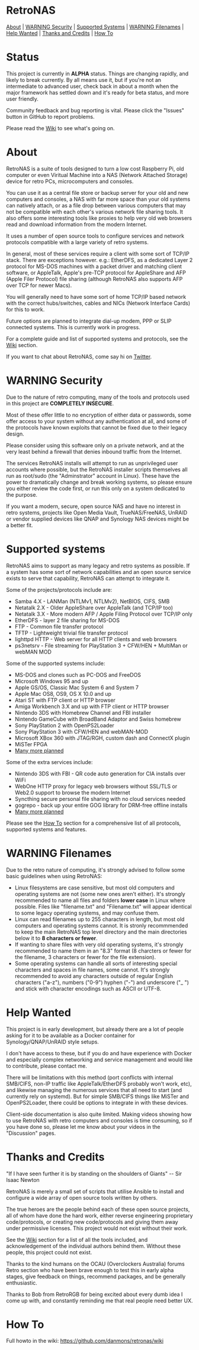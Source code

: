 # RetroNAS

[About](#About) | [WARNING Security](#WARNING-Security) | [Supported Systems](#Supported-Systems) | [WARNING Filenames](#WARNING-Filenames) | [Help Wanted](#Help-Wanted) | [Thanks and Credits](#Thanks-and-Credits) | [How To](#How-To) 

# Status

This project is currently in **ALPHA** status.  Things are changing rapidly, and likely to break currently.  By all means use it, but if you're not an intermediate to advanced user, check back in about a month when the major framework has settled down and it's ready for beta status, and more user friendly.

Community feedback and bug reporting is vital. Please click the "Issues" button in GitHub to report problems. 

Please read the [Wiki](https://github.com/danmons/retronas/wiki) to see what's going on.

# About

RetroNAS is a suite of tools designed to turn a low cost Raspberry Pi, old computer or even Viritual Machine into a NAS (Network Attached Storage) device for retro PCs, microcomputers and consoles.

You can use it as a central file store or backup server for your old and new computers and consoles, a NAS with far more space than your old systems can natively attach, or as a file drop between various computers that may not be compatible with each other's various network file sharing tools. It also offers some interesting tools like proxies to help very old web browsers read and download information from the modern Internet. 

It uses a number of open source tools to configure services and network protocols compatible with a large variety of retro systems.

In general, most of these services require a client with some sort of TCP/IP stack. There are exceptions however. e.g.: EtherDFS, as a dedicated Layer 2 protocol for MS-DOS machines with a packet driver and matching client software, or AppleTalk, Apple's pre-TCP protocol for AppleShare and AFP (Apple Filer Protocol) file sharing (although RetroNAS also supports AFP over TCP for newer Macs). 

You will generally need to have some sort of home TCP/IP based network with the correct hubs/switches, cables and NICs (Network Interface Cards) for this to work. 

Future options are planned to integrate dial-up modem, PPP or SLIP connected systems.  This is currently work in progress.

For a complete guide and list of supported systems and protocols, see the [Wiki](https://github.com/danmons/retronas/wiki) section.

If you want to chat about RetroNAS, come say hi on [Twitter](https://twitter.com/_daemons).

# WARNING Security

Due to the nature of retro computing, many of the tools and protocols used in this project are **COMPLETELY INSECURE**.

Most of these offer little to no encryption of either data or passwords, some offer access to your system without any authentication at all, and some of the protocols have known exploits that cannot be fixed due to their legacy design.

Please consider using this software only on a private network, and at the very least behind a firewall that denies inbound traffic from the Internet.

The services RetroNAS installs will attempt to run as unprivileged user accounts where possible, but the RetroNAS installer scripts themselves all run as root/sudo (the "Adminstrator" account in Linux). These have the power to dramatically change and break working systems, so please ensure you either review the code first, or run this only on a system dedicated to the purpose.

If you want a modern, secure, open source NAS and have no interest in retro systems, projects like Open Media Vault, TrueNAS/FreeNAS, UnRAID or vendor supplied devices like QNAP and Synology NAS devices might be a better fit.

# Supported systems

RetroNAS aims to support as many legacy and retro systems as possible. If a system has some sort of network capabilities and an open source service exists to serve that capability, RetroNAS can attempt to integrate it.

Some of the projects/protocols include are:
* Samba 4.X - LANMan (NTLMv1, NTLMv2), NetBIOS, CIFS, SMB
* Netatalk 2.X - Older AppleShare over AppleTalk (and TCP/IP too)
* Netatalk 3.X - More modern AFP / Apple Filing Protocol over TCP/IP only
* EtherDFS - layer 2 file sharing for MS-DOS
* FTP - Common file transfer protocol
* TFTP - Lightweight trivial file transfer protocol
* lighttpd HTTP - Web server for all HTTP clients and web browsers
* ps3netsrv - File streaming for PlayStation 3 + CFW/HEN + MultiMan or webMAN MOD

Some of the supported systems include:
* MS-DOS and clones such as PC-DOS and FreeDOS
* Microsoft Windows 95 and up
* Apple GS/OS, Classic Mac System 6 and System 7
* Apple Mac OS8, OS9, OS X 10.0 and up
* Atari ST with FTP client or HTTP browser
* Amiga Workbench 3.X and up with FTP client or HTTP browser
* Nintendo 3DS with Homebrew Channel and FBI installer
* Nintendo GameCube with BroadBand Adaptor and Swiss homebrew
* Sony PlayStation 2 with OpenPS2Loader
* Sony PlayStation 3 with CFW/HEN and webMAN-MOD
* Microsoft XBox 360 with JTAG/RGH, custom dash and ConnectX plugin
* MiSTer FPGA
* [Many more planned](https://github.com/danmons/retronas/blob/main/IDEAS.md)

Some of the extra services include:
* Nintendo 3DS with FBI - QR code auto generation for CIA installs over WiFi
* WebOne HTTP proxy for legacy web browsers without SSL/TLS or Web2.0 support to browse the modern Internet
* Syncthing secure personal file sharing with no cloud services needed
* gogrepo - back up your entire GOG library for DRM-free offline installs
* [Many more planned](https://github.com/danmons/retronas/blob/main/IDEAS.md)

Please see the [How To](#How-To) section for a comprehensive list of all protocols, supported systems and features.

# WARNING Filenames

Due to the retro nature of computing, it's strongly advised to follow some basic guidelines when using RetroNAS:

* Linux filesystems are case sensitive, but most old computers and operating systems are not (some new ones aren't either). It's strongly recommended to name all files and folders **lower case** in Linux where possible. Files like "filename.txt" and "Filename.txt" will appear identical to some legacy operating systems, and may confuse them. 
* Linux can read filenames up to 255 characters in length, but most old computers and operating systems cannot.  It is stronly recommmended to keep the main RetroNAS top level directory and the main directories below it to **8 characters or fewer**. 
* If wanting to share files with very old operating systems, it's strongly recommended to name them in an "8.3" format (8 charcters or fewer for the filename, 3 characters or fewer for the file extension). 
* Some operating systems can handle all sorts of interesting special characters and spaces in file names, some cannot.  It's strongly recommended to avoid any characters outside of regular English characters ("a-z"), numbers ("0-9") hyphen ("-") and underscore ("_ ") and stick with character encodings such as ASCII or UTF-8.

# Help Wanted

This project is in early development, but already there are a lot of people asking for it to be available as a Docker container for Synology/QNAP/UnRAID style setups.

I don't have access to these, but if you do and have experience with Docker and especially complex networking and service management and would like to contribute, please contact me.

There will be limitations with this method (port conflicts with internal SMB/CIFS, non-IP traffic like AppleTalk/EtherDFS probably won't work, etc), and likewise managing the numerous services that all need to start (and currently rely on systemd).  But for simple SMB/CIFS things like MiSTer and OpenPS2Loader, there could be options to integrate in with these devices.

Client-side documentation is also quite limited.  Making videos showing how to use RetroNAS with retro computers and consoles is time consuming, so if you have done so, please let me know about your videos in the "Discussion" pages.

# Thanks and Credits

"If I have seen further it is by standing on the shoulders of Giants" -- Sir Isaac Newton

RetroNAS is merely a small set of scripts that utilise Ansible to install and configure a wide array of open source tools written by others.

The true heroes are the people behind each of these open source projects, all of whom have done the hard work, either reverse engineering proprietary code/protocols, or creating new code/protocols and giving them away under permissive licenses.  This project would not exist without their work. 

See the [Wiki](https://github.com/danmons/retronas/wiki) section for a list of all the tools included, and acknowledgement of the individual authors behind them. Without these people, this project could not exist.

Thanks to the kind humans on the OCAU (Overclockers Australia) forums Retro section who have been brave enough to test this in early alpha stages, give feedback on things, recommend packages, and be generally enthusiastic.

Thanks to Bob from RetroRGB for being excited about every dumb idea I come up with, and constantly reminding me that real people need better UX. 

# How To

Full howto in the wiki: https://github.com/danmons/retronas/wiki
